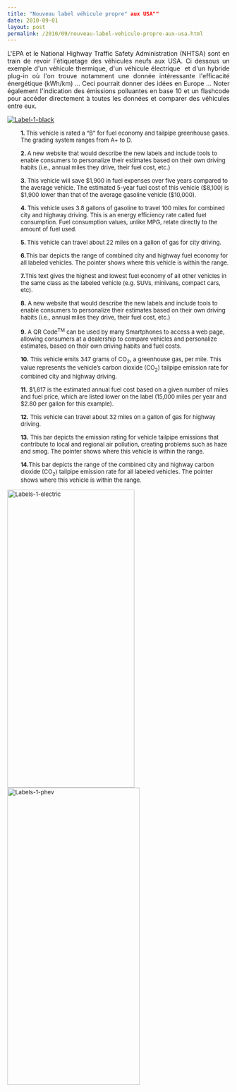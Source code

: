 ```yaml
---
title: "Nouveau label véhicule propre" aux USA""
date: 2010-09-01
layout: post
permalink: /2010/09/nouveau-label-vehicule-propre-aux-usa.html
---
```


<p style="text-align: justify">L'EPA et le National Highway Traffic Safety Administration (NHTSA) sont en train de revoir l'étiquetage des véhicules neufs aux USA. Ci dessous un exemple d'un véhicule thermique, d'un véhicule électrique  et d'un hybride plug-in où l'on trouve notamment une donnée intéressante l'efficacité énergétique (kWh/km) ... Ceci pourrait donner des idées en Europe ... Noter également l'indication des émissions polluantes en base 10 et un flashcode pour accéder directement à toutes les données et comparer des véhicules entre eux.</p> <p><a href="/wp-content/uploads/sites/6/old/6a0120a66d2ad4970b0133f376b27b970b-800wi.gif" rel="lightbox"><img alt="Label-1-black" class="asset  asset-image at-xid-6a0120a66d2ad4970b0133f376b27b970b" src="/wp-content/uploads/sites/6/old/6a0120a66d2ad4970b0133f376b27b970b-500wi.gif" style="margin-left: auto;margin-right: auto" title="Label-1-black" /></a>  </p>  <!--more-->   <p style="padding-left: 30px"><span style="font-size: small"><strong>1. </strong>This vehicle is rated a “B” for fuel economy and tailpipe greenhouse gases. The grading system ranges from A+ to D.</span></p> <p style="padding-left: 30px"><span style="font-size: small"><strong>2. </strong>A new website that would describe the new labels and include tools to enable consumers to personalize their estimates based on their own driving habits (i.e., annual miles they drive, their fuel cost, etc.)</span></p> <p style="padding-left: 30px"><span style="font-size: small"><strong>3. </strong>This vehicle will save $1,900 in fuel expenses over five years compared to the average vehicle. The estimated 5-year fuel cost of this vehicle ($8,100) is $1,900 lower than that of the average gasoline vehicle ($10,000).</span></p> <p style="padding-left: 30px"><span style="font-size: small"><strong>4. </strong>This vehicle uses 3.8 gallons of gasoline to travel 100 miles for combined city and highway driving. This is an energy efficiency rate called fuel consumption. Fuel consumption values, unlike MPG, relate directly to the amount of fuel used.</span></p> <p style="padding-left: 30px"><span style="font-size: small"><strong>5. </strong>This vehicle can travel about 22 miles on a gallon of gas for city driving.</span></p> <p style="padding-left: 30px"><span style="font-size: small"><strong>6.</strong>This bar depicts the range of combined city and highway fuel economy for all labeled vehicles. The pointer shows where this vehicle is within the range.</span></p> <p style="padding-left: 30px"><span style="font-size: small"><strong>7.</strong>This text gives the highest and lowest fuel economy of all other vehicles in the same class as the labeled vehicle (e.g. SUVs, minivans, compact cars, etc).</span></p> <p style="padding-left: 30px"><span style="font-size: small"><strong>8.</strong> A new website that would describe the new labels and include tools to enable consumers to personalize their estimates based on their own driving habits (i.e., annual miles they drive, their fuel cost, etc.)</span></p> <p style="padding-left: 30px"><span style="font-size: small"><strong>9.</strong> A QR Code<sup>TM</sup> can be used by many Smartphones to access a web page, allowing consumers at a dealership to compare vehicles and personalize estimates, based on their own driving habits and fuel costs.</span></p> <p style="padding-left: 30px"><span style="font-size: small"><strong>10.</strong> This vehicle emits 347 grams of CO<sub>2</sub>, a greenhouse gas, per mile. This value represents the vehicle’s carbon dioxide (CO<sub>2</sub>) tailpipe emission rate for combined city and highway driving.</span></p> <p style="padding-left: 30px"><span style="font-size: small"><strong>11.</strong> $1,617 is the estimated annual fuel cost based on a given number of miles and fuel price, which are listed lower on the label (15,000 miles per year and $2.80 per gallon for this example).</span></p> <p style="padding-left: 30px"><span style="font-size: small"><strong>12.</strong> This vehicle can travel about 32 miles on a gallon of gas for highway driving.</span></p> <p style="padding-left: 30px"><span style="font-size: small"><strong>13.</strong> This bar depicts the emission rating for vehicle tailpipe emissions that contribute to local and regional air pollution, creating problems such as haze and smog. The pointer shows where this vehicle is within the range.</span></p> <p style="padding-left: 30px"><span style="font-size: small"><strong>14.</strong>This bar depicts the range of the combined city and highway carbon dioxide (CO<sub>2</sub>) tailpipe emission rate for all labeled vehicles. The pointer shows where this vehicle is within the range.</span></p> <p><span style="font-size: small"><a href="/wp-content/uploads/sites/6/old/6a0120a66d2ad4970b0134869abe4c970c-800wi.jpg" rel="lightbox"><img alt="Labels-1-electric" class="asset  asset-image at-xid-6a0120a66d2ad4970b0134869abe4c970c" height="676" src="/wp-content/uploads/sites/6/old/6a0120a66d2ad4970b0134869abe4c970c-320wi.jpg" title="Labels-1-electric" width="288" /></a><a href="/wp-content/uploads/sites/6/old/6a0120a66d2ad4970b0134869ac0be970c-800wi.jpg" rel="lightbox"><img alt="Labels-1-phev" class="asset  asset-image at-xid-6a0120a66d2ad4970b0134869ac0be970c" height="674" src="/wp-content/uploads/sites/6/old/6a0120a66d2ad4970b0134869ac0be970c-320wi.jpg" title="Labels-1-phev" width="300" /></a> <br /> <br />  <br /> <br /><br /> <br /> <br /></span></p> <p> </p>